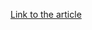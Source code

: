 [Link to the article](https://www.cisa.gov/news-events/alerts/2025/05/27/new-guidance-siem-and-soar-implementation)
